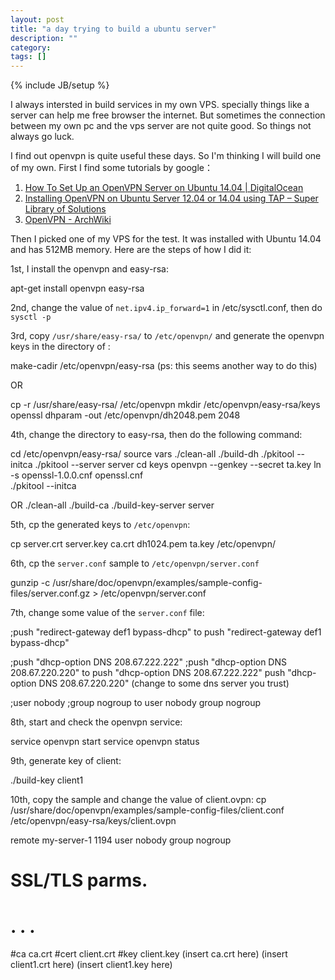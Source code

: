```yaml
---
layout: post
title: "a day trying to build a ubuntu server"
description: ""
category:
tags: []
---
```

{% include JB/setup %}

I always intersted in build services in my own VPS.
specially things like a server can help me free browser the internet.
But sometimes the connection between my own pc and the vps server are not quite good. So things not always go luck.

I find out openvpn is quite useful these days. So I'm thinking I will build one of my own. First I find some tutorials by google：

1. [How To Set Up an OpenVPN Server on Ubuntu 14.04 | DigitalOcean](https://www.digitalocean.com/community/tutorials/how-to-set-up-an-openvpn-server-on-ubuntu-14-04)
2. [Installing OpenVPN on Ubuntu Server 12.04 or 14.04 using TAP – Super Library of Solutions](http://www.slsmk.com/getting-started-with-openvpn/installing-openvpn-on-ubuntu-server-12-04-or-14-04-using-tap/)
3. [OpenVPN - ArchWiki](https://wiki.archlinux.org/index.php/OpenVPN#Routing_all_client_traffic_through_the_server)

Then I picked one of my VPS for the test. It was installed with Ubuntu 14.04 and has 512MB memory. Here are the steps of how I did it:

1st, I install the openvpn and easy-rsa:

  apt-get install openvpn easy-rsa

2nd, change the value of ```net.ipv4.ip_forward=1``` in /etc/sysctl.conf, then do ```sysctl -p```

3rd, copy ```/usr/share/easy-rsa/``` to  ```/etc/openvpn/``` and generate the openvpn keys in the directory of :

  make-cadir /etc/openvpn/easy-rsa (ps: this seems another way to do this)

  OR

  cp -r /usr/share/easy-rsa/ /etc/openvpn
  mkdir /etc/openvpn/easy-rsa/keys
  openssl dhparam -out /etc/openvpn/dh2048.pem 2048

4th, change the directory to easy-rsa, then do the following command:

  cd /etc/openvpn/easy-rsa/
  source vars
  ./clean-all
  ./build-dh
  ./pkitool --initca
  ./pkitool --server server
  cd keys
  openvpn --genkey --secret ta.key
  ln -s openssl-1.0.0.cnf openssl.cnf     
  ./pkitool --initca

  OR
  ./clean-all
  ./build-ca
  ./build-key-server server

5th, cp the generated keys to ```/etc/openvpn```:

  cp server.crt server.key ca.crt dh1024.pem ta.key /etc/openvpn/

6th, cp the ```server.conf``` sample to ```/etc/openvpn/server.conf```

  gunzip -c /usr/share/doc/openvpn/examples/sample-config-files/server.conf.gz > /etc/openvpn/server.conf

7th, change some value of the ```server.conf``` file:

  ;push "redirect-gateway def1 bypass-dhcp"
  to
  push "redirect-gateway def1 bypass-dhcp"

  ;push "dhcp-option DNS 208.67.222.222"
  ;push "dhcp-option DNS 208.67.220.220"
  to
  push "dhcp-option DNS 208.67.222.222"
  push "dhcp-option DNS 208.67.220.220"  (change to some dns server you trust)

  ;user nobody
  ;group nogroup
  to
  user nobody
  group nogroup

8th,  start and check the openvpn service:

  service openvpn start
  service openvpn status


9th, generate key of client:

  ./build-key client1

10th, copy the sample and change the value of client.ovpn:
  cp /usr/share/doc/openvpn/examples/sample-config-files/client.conf /etc/openvpn/easy-rsa/keys/client.ovpn

  remote my-server-1 1194
  user nobody
  group nogroup

  # SSL/TLS parms.
  # . . .
  #ca ca.crt
  #cert client.crt
  #key client.key
  <ca>
  (insert ca.crt here)
  </ca>
  <cert>
  (insert client1.crt here)
  </cert>
  <key>
  (insert client1.key here)
  </key>
